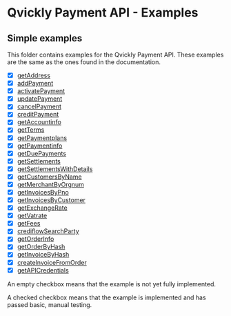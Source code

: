 # Qvickly Payment API - Examples

## Simple examples
This folder contains examples for the Qvickly Payment API. These examples are the same as the ones found in the documentation.
- [x] [getAddress](Simple/getAddress.php)
- [x] [addPayment](Simple/addPayment.php)
- [x] [activatePayment](Simple/activatePayment.php)
- [x] [updatePayment](Simple/updatePayment.php)
- [x] [cancelPayment](Simple/cancelPayment.php)
- [x] [creditPayment](Simple/creditPayment.php)
- [x] [getAccountinfo](getAccountinfo.php)
- [x] [getTerms](Simple/getTerms.php)
- [x] [getPaymentplans](getPaymentplans.php)
- [x] [getPaymentinfo](getPaymentinfo.php)
- [x] [getDuePayments](Simple/getDuePayments.php)
- [x] [getSettlements](Simple/getSettlements.php)
- [x] [getSettlementsWithDetails](Simple/getSettlementsWithDetails.php)
- [x] [getCustomersByName](Simple/getCustomersByName.php)
- [x] [getMerchantByOrgnum](Simple/getMerchantByOrgnum.php)
- [x] [getInvoicesByPno](Simple/getInvoicesByPno.php)
- [x] [getInvoicesByCustomer](Simple/getInvoicesByCustomer.php)
- [x] [getExchangeRate](Simple/getExchangeRate.php)
- [x] [getVatrate](getVatrate.php)
- [x] [getFees](Simple/getFees.php)
- [x] [crediflowSearchParty](Simple/crediflowSearchParty.php)
- [x] [getOrderInfo](Simple/getOrderInfo.php)
- [x] [getOrderByHash](Simple/getOrderByHash.php)
- [x] [getInvoiceByHash](Simple/getInvoiceByHash.php)
- [x] [createInvoiceFromOrder](createInvoiceFromOrder.php)
- [x] [getAPICredentials](Simple/getAPICredentials.php)

An empty checkbox means that the example is not yet fully implemented.

A checked checkbox means that the example is implemented and has passed basic, manual testing.